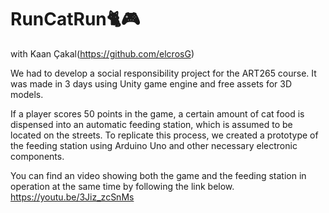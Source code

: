 # RunCatRun🐈🎮
with Kaan Çakal(https://github.com/elcrosG)

We had to develop a social responsibility project for the ART265 course. It was made in 3 days using Unity game engine and free assets for 3D models.

If a player scores 50 points in the game, a certain amount of cat food is dispensed into an automatic feeding station, which is assumed to be located on the streets. To replicate this process, we created a prototype of the feeding station using Arduino Uno and other necessary electronic components.

You can find an video showing both the game and the feeding station in operation at the same time by following the link below. 
https://youtu.be/3Jiz_zcSnMs
